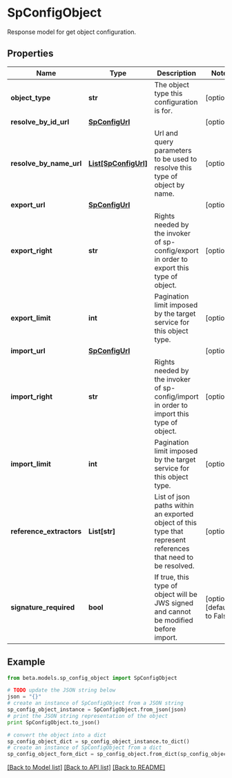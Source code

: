 # SpConfigObject

Response model for get object configuration.

## Properties
Name | Type | Description | Notes
------------ | ------------- | ------------- | -------------
**object_type** | **str** | The object type this configuration is for. | [optional] 
**resolve_by_id_url** | [**SpConfigUrl**](SpConfigUrl.md) |  | [optional] 
**resolve_by_name_url** | [**List[SpConfigUrl]**](SpConfigUrl.md) | Url and query parameters to be used to resolve this type of object by name. | [optional] 
**export_url** | [**SpConfigUrl**](SpConfigUrl.md) |  | [optional] 
**export_right** | **str** | Rights needed by the invoker of sp-config/export in order to export this type of object. | [optional] 
**export_limit** | **int** | Pagination limit imposed by the target service for this object type. | [optional] 
**import_url** | [**SpConfigUrl**](SpConfigUrl.md) |  | [optional] 
**import_right** | **str** | Rights needed by the invoker of sp-config/import in order to import this type of object. | [optional] 
**import_limit** | **int** | Pagination limit imposed by the target service for this object type. | [optional] 
**reference_extractors** | **List[str]** | List of json paths within an exported object of this type that represent references that need to be resolved. | [optional] 
**signature_required** | **bool** | If true, this type of object will be JWS signed and cannot be modified before import. | [optional] [default to False]

## Example

```python
from beta.models.sp_config_object import SpConfigObject

# TODO update the JSON string below
json = "{}"
# create an instance of SpConfigObject from a JSON string
sp_config_object_instance = SpConfigObject.from_json(json)
# print the JSON string representation of the object
print SpConfigObject.to_json()

# convert the object into a dict
sp_config_object_dict = sp_config_object_instance.to_dict()
# create an instance of SpConfigObject from a dict
sp_config_object_form_dict = sp_config_object.from_dict(sp_config_object_dict)
```
[[Back to Model list]](../README.md#documentation-for-models) [[Back to API list]](../README.md#documentation-for-api-endpoints) [[Back to README]](../README.md)



